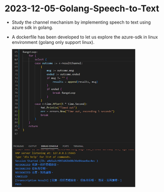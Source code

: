 # 2023-12-05-Golang-Speech-to-Text

- Study the channel mechanism by implementing speech to text using azure sdk in golang.

- A dockerfile has been developed to let us explore the azure-sdk in linux environment (golang only support linux).

  <img src="demo.png" width="400"/>
